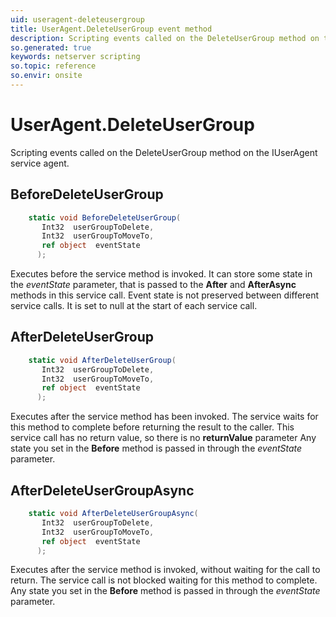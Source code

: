 ```yaml
---
uid: useragent-deleteusergroup
title: UserAgent.DeleteUserGroup event method
description: Scripting events called on the DeleteUserGroup method on the UserAgent service agent.
so.generated: true
keywords: netserver scripting
so.topic: reference
so.envir: onsite
---
```

# UserAgent.DeleteUserGroup

Scripting events called on the <see cref='M:IUserAgent.DeleteUserGroup'>DeleteUserGroup</see> method on the <see cref='IUserAgent'>IUserAgent</see>  service agent.

## BeforeDeleteUserGroup
```cs
    static void BeforeDeleteUserGroup(
       Int32  userGroupToDelete,
       Int32  userGroupToMoveTo,
       ref object  eventState
      );
```
Executes before the service method is invoked.
It can store some state in the *eventState* parameter, that is passed to the **After** and **AfterAsync** methods in this service call.
Event state is not preserved between different service calls. It is set to null at the start of each service call.
## AfterDeleteUserGroup
```cs
    static void AfterDeleteUserGroup(
       Int32  userGroupToDelete,
       Int32  userGroupToMoveTo,
       ref object  eventState
      );
```
Executes after the service method has been invoked. The service waits for this method to complete before returning the result to the caller.
This service call has no return value, so there is no **returnValue** parameter
Any state you set in the **Before** method is passed in through the *eventState* parameter.
## AfterDeleteUserGroupAsync
```cs
    static void AfterDeleteUserGroupAsync(
       Int32  userGroupToDelete,
       Int32  userGroupToMoveTo,
       ref object  eventState
      );
```
Executes after the service method is invoked, without waiting for the call to return.
The service call is not blocked waiting for this method to complete.
Any state you set in the **Before** method is passed in through the *eventState* parameter.

